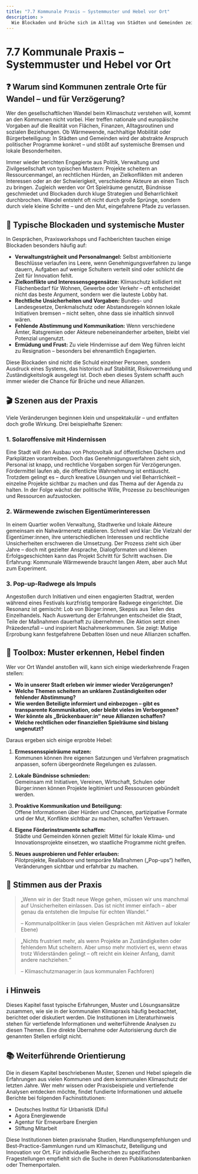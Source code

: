 ```yaml
---
title: "7.7 Kommunale Praxis – Systemmuster und Hebel vor Ort"
description: >
  Wie Blockaden und Brüche sich im Alltag von Städten und Gemeinden zeigen – und welche konkreten Hebel Kommunen für Klimawandel und gesellschaftlichen Wandel nutzen können.
---
```


# 7.7 Kommunale Praxis – Systemmuster und Hebel vor Ort

## ❓ Warum sind Kommunen zentrale Orte für Wandel – und für Verzögerung?

Wer den gesellschaftlichen Wandel beim Klimaschutz verstehen will, kommt an den Kommunen nicht vorbei. Hier treffen nationale und europäische Vorgaben auf die Realität von Flächen, Finanzen, Alltagsroutinen und sozialen Beziehungen. Ob Wärmewende, nachhaltige Mobilität oder Bürgerbeteiligung: In Städten und Gemeinden wird der abstrakte Anspruch politischer Programme konkret – und stößt auf systemische Bremsen und lokale Besonderheiten.

Immer wieder berichten Engagierte aus Politik, Verwaltung und Zivilgesellschaft von typischen Mustern: Projekte scheitern an Ressourcenmangel, an rechtlichen Hürden, an Zielkonflikten mit anderen Interessen oder an der Schwierigkeit, verschiedene Akteure an einen Tisch zu bringen. Zugleich werden vor Ort Spielräume genutzt, Bündnisse geschmiedet und Blockaden durch kluge Strategien und Beharrlichkeit durchbrochen. Wandel entsteht oft nicht durch große Sprünge, sondern durch viele kleine Schritte – und den Mut, eingefahrene Pfade zu verlassen.

## 🚧 Typische Blockaden und systemische Muster

In Gesprächen, Praxisworkshops und Fachberichten tauchen einige Blockaden besonders häufig auf:

- **Verwaltungsträgheit und Personalmangel:** Selbst ambitionierte Beschlüsse verlaufen ins Leere, wenn Genehmigungsverfahren zu lange dauern, Aufgaben auf wenige Schultern verteilt sind oder schlicht die Zeit für Innovation fehlt.
- **Zielkonflikte und Interessensgegensätze:** Klimaschutz kollidiert mit Flächenbedarf für Wohnen, Gewerbe oder Verkehr – oft entscheidet nicht das beste Argument, sondern wer die lauteste Lobby hat.
- **Rechtliche Unsicherheiten und Vorgaben:** Bundes- und Landesgesetze, Denkmalschutz oder Abstandsregeln können lokale Initiativen bremsen – nicht selten, ohne dass sie inhaltlich sinnvoll wären.
- **Fehlende Abstimmung und Kommunikation:** Wenn verschiedene Ämter, Ratsgremien oder Akteure nebeneinanderher arbeiten, bleibt viel Potenzial ungenutzt.
- **Ermüdung und Frust:** Zu viele Hindernisse auf dem Weg führen leicht zu Resignation – besonders bei ehrenamtlich Engagierten.

Diese Blockaden sind nicht die Schuld einzelner Personen, sondern Ausdruck eines Systems, das historisch auf Stabilität, Risikovermeidung und Zuständigkeitslogik ausgelegt ist. Doch eben dieses System schafft auch immer wieder die Chance für Brüche und neue Allianzen.

## 🎬 Szenen aus der Praxis

Viele Veränderungen beginnen klein und unspektakulär – und entfalten doch große Wirkung. Drei beispielhafte Szenen:

### 1. Solaroffensive mit Hindernissen

Eine Stadt will den Ausbau von Photovoltaik auf öffentlichen Dächern und Parkplätzen vorantreiben. Doch das Genehmigungsverfahren zieht sich, Personal ist knapp, und rechtliche Vorgaben sorgen für Verzögerungen. Fördermittel laufen ab, die öffentliche Wahrnehmung ist enttäuscht. Trotzdem gelingt es – durch kreative Lösungen und viel Beharrlichkeit – einzelne Projekte sichtbar zu machen und das Thema auf der Agenda zu halten. In der Folge wächst der politische Wille, Prozesse zu beschleunigen und Ressourcen aufzustocken.

### 2. Wärmewende zwischen Eigentümerinteressen

In einem Quartier wollen Verwaltung, Stadtwerke und lokale Akteure gemeinsam ein Nahwärmenetz etablieren. Schnell wird klar: Die Vielzahl der Eigentümer:innen, ihre unterschiedlichen Interessen und rechtliche Unsicherheiten erschweren die Umsetzung. Der Prozess zieht sich über Jahre – doch mit gezielter Ansprache, Dialogformaten und kleinen Erfolgsgeschichten kann das Projekt Schritt für Schritt wachsen. Die Erfahrung: Kommunale Wärmewende braucht langen Atem, aber auch Mut zum Experiment.

### 3. Pop-up-Radwege als Impuls

Angestoßen durch Initiativen und einen engagierten Stadtrat, werden während eines Festivals kurzfristig temporäre Radwege eingerichtet. Die Resonanz ist gemischt: Lob von Bürger:innen, Skepsis aus Teilen des Einzelhandels. Nach Auswertung der Erfahrungen entscheidet die Stadt, Teile der Maßnahmen dauerhaft zu übernehmen. Die Aktion setzt einen Präzedenzfall – und inspiriert Nachahmerkommunen. Sie zeigt: Mutige Erprobung kann festgefahrene Debatten lösen und neue Allianzen schaffen.

## 🧰 Toolbox: Muster erkennen, Hebel finden

Wer vor Ort Wandel anstoßen will, kann sich einige wiederkehrende Fragen stellen:

- **Wo in unserer Stadt erleben wir immer wieder Verzögerungen?**
- **Welche Themen scheitern an unklaren Zuständigkeiten oder fehlender Abstimmung?**
- **Wie werden Beteiligte informiert und einbezogen – gibt es transparente Kommunikation, oder bleibt vieles im Verborgenen?**
- **Wer könnte als „Brückenbauer:in“ neue Allianzen schaffen?**
- **Welche rechtlichen oder finanziellen Spielräume sind bislang ungenutzt?**

Daraus ergeben sich einige erprobte Hebel:

1. **Ermessensspielräume nutzen:**\
   Kommunen können ihre eigenen Satzungen und Verfahren pragmatisch anpassen, sofern übergeordnete Regelungen es zulassen.

2. **Lokale Bündnisse schmieden:**\
   Gemeinsam mit Initiativen, Vereinen, Wirtschaft, Schulen oder Bürger:innen können Projekte legitimiert und Ressourcen gebündelt werden.

3. **Proaktive Kommunikation und Beteiligung:**\
   Offene Informationen über Hürden und Chancen, partizipative Formate und der Mut, Konflikte sichtbar zu machen, schaffen Vertrauen.

4. **Eigene Förderinstrumente schaffen:**\
   Städte und Gemeinden können gezielt Mittel für lokale Klima- und Innovationsprojekte einsetzen, wo staatliche Programme nicht greifen.

5. **Neues ausprobieren und Fehler erlauben:**\
   Pilotprojekte, Reallabore und temporäre Maßnahmen („Pop-ups“) helfen, Veränderungen sichtbar und erfahrbar zu machen.

## 💬 Stimmen aus der Praxis

> „Wenn wir in der Stadt neue Wege gehen, müssen wir uns manchmal auf Unsicherheiten einlassen. Das ist nicht immer einfach – aber genau da entstehen die Impulse für echten Wandel.“
>
> – Kommunalpolitiker:in (aus vielen Gesprächen mit Aktiven auf lokaler Ebene)

> „Nichts frustriert mehr, als wenn Projekte an Zuständigkeiten oder fehlendem Mut scheitern. Aber umso mehr motiviert es, wenn etwas trotz Widerständen gelingt – oft reicht ein kleiner Anfang, damit andere nachziehen.“
>
> – Klimaschutzmanager:in (aus kommunalen Fachforen)

## ℹ️ Hinweis

Dieses Kapitel fasst typische Erfahrungen, Muster und Lösungsansätze zusammen, wie sie in der kommunalen Klimapraxis häufig beobachtet, berichtet oder diskutiert werden. Die Institutionen im Literaturhinweis stehen für vertiefende Informationen und weiterführende Analysen zu diesen Themen. Eine direkte Übernahme oder Autorisierung durch die genannten Stellen erfolgt nicht.

## 📚 Weiterführende Orientierung

Die in diesem Kapitel beschriebenen Muster, Szenen und Hebel spiegeln die Erfahrungen aus vielen Kommunen und dem kommunalen Klimaschutz der letzten Jahre.
Wer mehr wissen oder Praxisbeispiele und vertiefende Analysen entdecken möchte, findet fundierte Informationen und aktuelle Berichte bei folgenden Fachinstitutionen:

- Deutsches Institut für Urbanistik (Difu)
- Agora Energiewende
- Agentur für Erneuerbare Energien
- Stiftung Mitarbeit

Diese Institutionen bieten praxisnahe Studien, Handlungsempfehlungen und Best-Practice-Sammlungen rund um Klimaschutz, Beteiligung und Innovation vor Ort. Für individuelle Recherchen zu spezifischen Fragestellungen empfiehlt sich die Suche in deren Publikationsdatenbanken oder Themenportalen.

<Footer />
